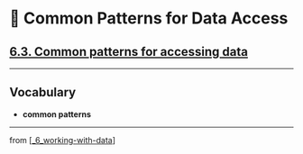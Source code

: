 # 🧮 Common Patterns for Data Access

## [**6.3.** Common patterns for accessing data](https://livebook.manning.com/book/deep-learning-with-javascript/chapter-6/107)

---

## **Vocabulary**

- **common patterns**

---
from [[_6_working-with-data]]

[//begin]: # "Autogenerated link references for markdown compatibility"
[_6_working-with-data]: ../_6_working-with-data.md "🧮 Working with Data"
[//end]: # "Autogenerated link references"